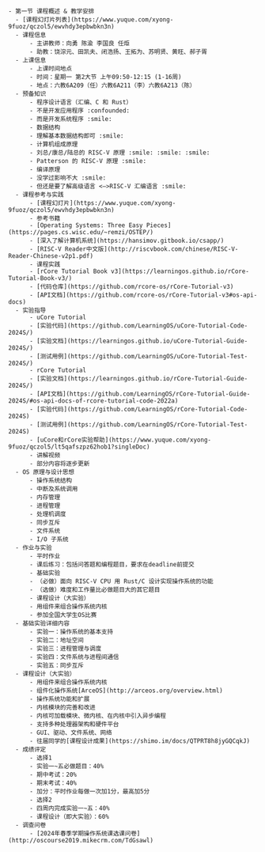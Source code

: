     - 第一节 课程概述 & 教学安排
      - [课程幻灯片列表](https://www.yuque.com/xyong-9fuoz/qczol5/ewvhdy3epbwbkn3n)
      - 课程信息
          - 主讲教师：向勇 陈渝 李国良 任炬
          - 助教：饶淙元、田凯夫、闭浩扬、王拓为、苏明贤、黄旺、郝子胥
      - 上课信息
          - 上课时间地点
          - 时间：星期一 第2大节 上午09:50-12:15 (1-16周) 
          - 地点：六教6A209（任）六教6A211（李）六教6A213（陈）
      - 预备知识
          - 程序设计语言（汇编、C 和 Rust）
          - 不是开发应用程序 :confounded:
          - 而是开发系统程序 :smile:
          - 数据结构
          - 理解基本数据结构即可 :smile:
          - 计算机组成原理
          - 刘总/康总/陆总的 RISC-V 原理 :smile: :smile: :smile:
          - Patterson 的 RISC-V 原理 :smile:
          - 编译原理
          - 没学过影响不大 :smile:
          - 但还是要了解高级语言 <–>RISC-V 汇编语言 :smile:
      - 课程参考与实践
          - [课程幻灯片](https://www.yuque.com/xyong-9fuoz/qczol5/ewvhdy3epbwbkn3n)
          - 参考书籍
          - [Operating Systems: Three Easy Pieces](https://pages.cs.wisc.edu/~remzi/OSTEP/)
          - [深入了解计算机系统](https://hansimov.gitbook.io/csapp/)
          - [RISC-V Reader中文版](http://riscvbook.com/chinese/RISC-V-Reader-Chinese-v2p1.pdf)
          - 课程实践
          - [rCore Tutorial Book v3](https://learningos.github.io/rCore-Tutorial-Book-v3/)
          - [代码仓库](https://github.com/rcore-os/rCore-Tutorial-v3)
          - [API文档](https://github.com/rcore-os/rCore-Tutorial-v3#os-api-docs)
      - 实验指导
          - uCore Tutorial
          - [实验代码](https://github.com/LearningOS/uCore-Tutorial-Code-2024S/)
          - [实验文档](https://learningos.github.io/uCore-Tutorial-Guide-2024S/)
          - [测试用例](https://github.com/LearningOS/uCore-Tutorial-Test-2024S/)
          - rCore Tutorial
          - [实验文档](https://learningos.github.io/rCore-Tutorial-Guide-2024S/)
          - [API文档](https://github.com/LearningOS/rCore-Tutorial-Guide-2024S/#os-api-docs-of-rcore-tutorial-code-2022a)
          - [实验代码](https://github.com/LearningOS/rCore-Tutorial-Code-2024S)
          - [测试用例](https://github.com/LearningOS/rCore-Tutorial-Test-2024S)
          - [uCore和rCore实验帮助](https://www.yuque.com/xyong-9fuoz/qczol5/lt5qafszpz62hob1?singleDoc)
          - 讲解视频
          - 部分内容将逐步更新
      - OS 原理与设计思想
          - 操作系统结构
          - 中断及系统调用
          - 内存管理
          - 进程管理
          - 处理机调度
          - 同步互斥
          - 文件系统
          - I/O 子系统
      - 作业与实验
          - 平时作业
          - 课后练习：包括问答题和编程题目，要求在deadline前提交
          - 基础实验
          - （必做）面向 RISC-V CPU 用 Rust/C 设计实现操作系统的功能
          - （选做）难度和工作量比必做题目大的其它题目
          - 课程设计（大实验）
          - 用组件来组合操作系统内核
          - 参加全国大学生OS比赛
      - 基础实验详细内容
          - 实验一：操作系统的基本支持
          - 实验二：地址空间
          - 实验三：进程管理与调度
          - 实验四：文件系统与进程间通信
          - 实验五：同步互斥
      - 课程设计（大实验）
          - 用组件来组合操作系统内核
          - 组件化操作系统[ArceOS](http://arceos.org/overview.html)
          - 操作系统功能和扩展
          - 内核模块的完善和改进
          - 内核可加载模块、微内核、在内核中引入异步编程
          - 支持多种处理器架构和硬件平台
          - GUI、驱动、文件系统、网络
          - 往届同学的[课程设计成果](https://shimo.im/docs/QTPRT8h8jyGQCqkJ)
      - 成绩评定
          - 选择1
          - 实验一~五必做题目：40%
          - 期中考试：20%
          - 期末考试：40%
          - 加分：平时作业每做一次加1分，最高加5分
          - 选择2
          - 四周内完成实验一~五：40%
          - 课程设计（即大实验）：60%
      - 调查问卷
          - [2024年春季学期操作系统课选课问卷](http://oscourse2019.mikecrm.com/TdGsawl)

